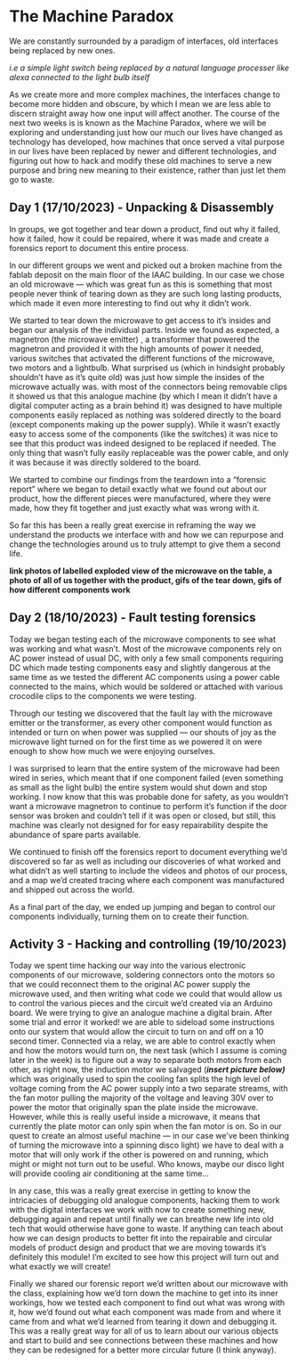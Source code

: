 # The Machine Paradox

We are constantly surrounded by a paradigm of interfaces, old interfaces being replaced by new ones. 
>
*i.e a simple light switch being replaced by a natural language processer like alexa connected to the light bulb itself*
>

As we create more and more complex machines, the interfaces change to become more hidden and obscure, by which I mean we are less able to discern straight away how one input will affect another. The course of the next two weeks is is known as the Machine Paradox, where we will be exploring and understanding just how our much our lives have changed as technology has developed, how machines that once served a vital purpose in our lives have been replaced by newer and different technologies, and figuring out how to hack and modify these old machines to serve a new purpose and bring new meaning to their existence, rather than just let them go to waste. 

## Day 1 (17/10/2023) - Unpacking & Disassembly

In groups, we got together and tear down a product, find out why it failed, how it failed, how it could be repaired, where it was made and create a forensics report to document this entire process. 

In our different groups we went and picked out a broken machine from the fablab deposit on the main floor of the IAAC building.  In our case we chose an old microwave — which was great fun as this is something that most people never think of tearing down as they are such long lasting products, which made it even more interesting to find out why it didn’t work. 

We started to tear down the microwave to get access to it’s insides and began our analysis of the individual parts. Inside we found as expected, a magnetron (the microwave emitter) , a transformer that powered the magnetron and provided it with the high amounts of power it needed, various switches that activated the different functions of the microwave, two motors and a lightbulb. What surprised us (which in hindsight probably shouldn’t have as it’s quite old) was just how simple the insides of the microwave actually was. with most of the connectors being removable clips it showed us that this analogue machine (by which I mean it didn’t have a digital computer acting as a brain behind it) was designed to have multiple components easily replaced as nothing was soldered directly to the board (except components making up the power supply). While it wasn’t exactly easy to access some of the components (like the switches) it was nice to see that this product was indeed designed to be replaced if needed. The only thing that wasn’t fully easily replaceable was the power cable, and only it was because it was directly soldered to the board. 

We started to combine our findings from the teardown into a “forensic report” where we began to detail exactly what we found out about our product, how the different pieces were manufactured, where they were made, how they fit together and just exactly what was wrong with it. 

So far this has been a really great exercise in reframing the way we understand the products we interface with and how we can repurpose and change the technologies around us to truly attempt to give them a second life.

**link photos of labelled exploded view of the microwave on the table, a photo of all of us together with the product, gifs of the tear down, gifs of how different components work**

## Day 2 (18/10/2023)  - Fault testing forensics

Today we began testing each of the microwave components to see what was working and what wasn’t. Most of the microwave components rely on AC power instead of usual DC, with only a few small components requiring DC which made testing components easy and slightly dangerous at the same time as we tested the different AC components using a power cable connected to the mains, which would be soldered or attached with various crocodile clips to the components we were testing. 

Through our testing we discovered that the fault lay with the microwave emitter or the transformer, as every other component would function as intended or turn on when power was supplied — our shouts of joy as the microwave light turned on for the first time as we powered it on were enough to show how much we were enjoying ourselves. 

I was surprised to learn that the entire system of the microwave had been wired in series, which meant that if one component failed (even something as small as the light bulb) the entire system would shut down and stop working. I now know that this was probable done for safety, as you wouldn’t want a microwave magnetron to continue to perform it’s function if the door sensor was broken and couldn’t tell if it was open or closed, but still, this machine was clearly not designed for for easy repairability despite the abundance of spare parts available. 

We continued to finish off the forensics report to document everything we’d discovered so far as well as including our discoveries of what worked and what didn’t as well starting to include the videos and photos of our process, and a map we’d created tracing where each component was manufactured and shipped out across the world. 

As a final part of the day, we ended up jumping and began to control our components individually, turning them on to create their function.

## Activity 3 - Hacking and controlling (19/10/2023)

Today we spent time hacking our way into the various electronic components of our microwave, soldering connectors onto the motors so that we could reconnect them to the original AC power supply the microwave used, and then writing what code we could that would allow us to control the various pieces and the circuit we’d created via an Arduino board. We were trying to give an analogue machine a digital brain. After some trial and error it worked! we are able to sideload some instructions onto our system that would allow the circuit to turn on and off on a 10 second timer. Connected via a relay, we are able to control exactly when and how the motors would turn on, the next task (which I assume is coming later in the week) is to figure out a way to separate both motors from each other, as right now, the induction motor we salvaged (***insert picture below)*** which was originally used to spin the cooling fan splits the high level of voltage coming from the AC power supply into a two separate streams, with the fan motor pulling the majority of the voltage and leaving 30V over to power the motor that originally span the plate inside the microwave. However, while this is really useful inside a microwave, it means that currently the plate motor can only spin when the fan motor is on. So in our quest to create an almost useful machine — in our case we’ve been thinking of turning the microwave into a spinning disco light) we have to deal with a motor that will only work if the other is powered on and running, which might or might not turn out to be useful. Who knows, maybe our disco light will provide cooling air conditioning at the same time…

In any case, this was a really great exercise in getting to know the intricacies of debugging old analogue components, hacking them to work with the digital interfaces we work with now to create something new, debugging again and repeat until finally we can breathe new life into old tech that would otherwise have gone to waste. If anything can teach about how we can design products to better fit into the repairable and circular models of product design and product that we are moving towards it’s definitely this module! I’m excited to see how this project will turn out and what exactly we will create!

Finally we shared our forensic report we’d written about our microwave with the class, explaining how we’d torn down the machine to get into its inner workings, how we tested each component to find out what was wrong with it, how we’d found out what each component was made from and where it came from and what we’d learned from tearing it down and debugging it. This was a really great way for all of us to learn about our various objects and start to build and see connections between these machines and how they can be redesigned for a better more circular future (I think anyway).